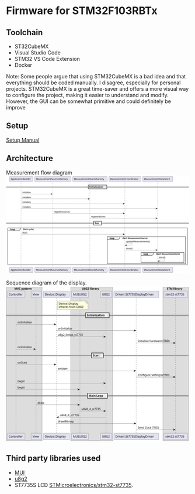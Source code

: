 # Firmware for STM32F103RBTx

## Toolchain
* ST32CubeMX
* Visual Studio Code
* STM32 VS Code Extension
* Docker

Note: Some people argue that using STM32CubeMX is a bad idea and that everything should be coded manually. I disagree, especially for personal projects. STM32CubeMX is a great time-saver and offers a more visual way to configure the project, making it easier to understand and modify. However, the GUI can be somewhat primitive and could definitely be improve

## Setup

[Setup Manual](../../Documentation/Manuals/SetupFirmwareDevelopment.md)

## Architecture

Measurement flow diagram
![measurement flow diagram](../../Documentation/Diagrams/MeasurementFlowSequenceDiagram.svg)

Sequence diagram of the display.
![sequence diagram of the display](../../Documentation/Diagrams/DisplaySequenceDiagram.svg)

## Third party libraries used

* [MUI](https://github.com/olikraus/u8g2/wiki/muimanual)
* [u8g2](https://github.com/olikraus/u8g2)
* ST7735S LCD [STMicroelectronics/stm32-st7735](https://github.com/STMicroelectronics/stm32-st7735).

